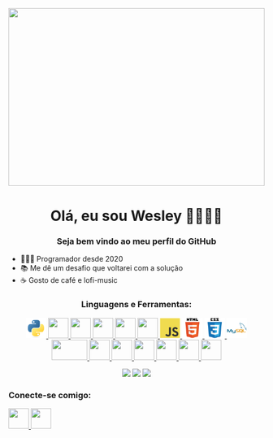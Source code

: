<p align='center'><img src='https://i.pinimg.com/originals/83/b8/09/83b809857acd41a7bad4935b4734f9fc.gif' width='100%' height='350'></p>
<h1 align='center'>Olá, eu sou Wesley 🖖👨🏾‍💻</h1>
<h3 align='center'>Seja bem vindo ao meu perfil do GitHub</h3>

* 👨🏾‍💻 Programador desde 2020
* 📚 Me dê um desafio que voltarei com a solução
* ☕ Gosto de café e lofi-music

<h3 align='center'>Linguagens e Ferramentas:</h3>
<p align='center'>
<a href='https://www.python.org/' target='_blank'>
<img src='https://raw.githubusercontent.com/devicons/devicon/master/icons/python/python-original.svg' width='40' height='40'>
</a>
<a href='https://www.djangoproject.com/' target='_blank'>
<img src='https://camo.githubusercontent.com/537f66454b766b0d56da91225206ebf6d28ecff24d84668d52cf9430e02460fd/68747470733a2f2f63646e2e776f726c64766563746f726c6f676f2e636f6d2f6c6f676f732f646a616e676f2e737667' width='40' height='40'>
</a>
<a href='https://www.selenium.dev/' target='_blank'>
<img src='https://raw.githubusercontent.com/detain/svg-logos/780f25886640cef088af994181646db2f6b1a3f8/svg/selenium-logo.svg' width='40' height='40'>
</a>
<a href='https://doc.qt.io/qt-6/qtdesigner-manual.html' target='_blank'>
<img src='https://upload.wikimedia.org/wikipedia/commons/thumb/f/fc/Qt_logo_2013.svg/1200px-Qt_logo_2013.svg.png' width='40' height='40'>
</a>
<a href='https://requests.readthedocs.io/en/latest/' target='_blank'>
<img src='https://upload.wikimedia.org/wikipedia/commons/a/aa/Requests_Python_Logo.png' width='40' height='40'>
</a>
<a href='https://pypi.org/project/beautifulsoup4/' target='_blank'>
<img src='https://cdn-ak.f.st-hatena.com/images/fotolife/m/mitsu3204/20180824/20180824013430.jpg' width='40' height='40'>
</a>
<a href='https://developer.mozilla.org/pt-BR/docs/Web/JavaScript' target='_blank'>
<img src='https://raw.githubusercontent.com/devicons/devicon/master/icons/javascript/javascript-original.svg' width='40' height='40'>
</a>
<a href='https://developer.mozilla.org/pt-BR/docs/Web/HTML' target='_blank'>
<img src='https://raw.githubusercontent.com/devicons/devicon/master/icons/html5/html5-original-wordmark.svg' width='40' height='40'>
</a>
<a href='https://developer.mozilla.org/pt-BR/docs/Web/CSS' target='_blank'>
<img src='https://raw.githubusercontent.com/devicons/devicon/master/icons/css3/css3-original-wordmark.svg' width='40' height='40'>
</a>
<a href='https://www.mysql.com/' target='_blank'>
<img src='https://raw.githubusercontent.com/devicons/devicon/master/icons/mysql/mysql-original-wordmark.svg' width='40' height='40'>
</a>
<a href='https://www.sqlite.org/index.html' target='_blank'>
<img src='https://upload.wikimedia.org/wikipedia/commons/thumb/3/38/SQLite370.svg/1280px-SQLite370.svg.png' width='70' height='40'>
</a>
<a href='https://dbeaver.io/about/' target='_blank'>
<img src='https://upload.wikimedia.org/wikipedia/commons/thumb/b/b5/DBeaver_logo.svg/1200px-DBeaver_logo.svg.png' width='40' height='40'>
</a>
<a href='https://www.docker.com/' target='_blank'>
<img src='https://img.mandic.com.br/blog/2015/01/homepage-docker-logo.png' width='40' height='40'>
</a>
<a href='https://git-scm.com/' target='_blank'>
<img src='https://git-scm.com/images/logos/downloads/Git-Icon-1788C.png' width='40' height='40'>
</a>
<a href='https://getbootstrap.com/' target='_blank'>
<img src='https://getbootstrap.com.br/docs/4.1/assets/img/bootstrap-stack.png' width='40' height='40'>
</a>
<a href='https://numpy.org/' target='_blank'>
<img src='https://vvcestudio.com.br/static/assetsv5/img/codigo/logonumpy.png' width='40' height='40'>
</a>
<a href='https://pandas.pydata.org/' target='_blank'>
<img src='https://www.alura.com.br/assets/api/cursos/512/introducao-python-pandas.png' width='40' height='40'>
</a>
</p>

<p align="center">
	<img src="https://github-readme-stats.vercel.app/api?username=Wesley-Breno&theme=midnight-purple"/>
	<img src="https://streak-stats.demolab.com?user=Wesley-Breno&theme=midnight-purple&border_radius=&locale=pt_BR&date_format=j%2Fn%5B%2FY%5D"/>
	<img src="https://github-readme-stats-git-masterrstaa-rickstaa.vercel.app/api/top-langs/?username=Wesley-Breno&layout=compact&show_icons=true&theme=midnight-purple"/>    
</p>

<h3>Conecte-se comigo:</h3>
<p>
<a href='https://www.instagram.com/_wesleybreno_/' target='_blank'>
<img src='https://raw.githubusercontent.com/rahuldkjain/github-profile-readme-generator/master/src/images/icons/Social/instagram.svg' width='40' height='40'>
</a>
<a href='https://www.linkedin.com/in/wesley-breno-ba2b33208/' target='_blank'>
<img src='https://camo.githubusercontent.com/8c244a7a7b8a6e767d241c9a6c5e1b5e13ea693770c52bbc3fe564ba4044a4c9/68747470733a2f2f63646e2d69636f6e732d706e672e666c617469636f6e2e636f6d2f3531322f3137342f3137343835372e706e67' width='40' height='40'>
</a>
</p>
